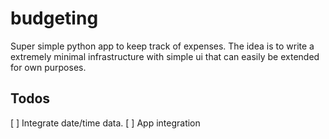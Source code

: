 # budgeting

Super simple python app to keep track of expenses.
The idea is to write a extremely minimal infrastructure with simple ui that can easily be extended for own purposes.


## Todos
[ ] Integrate date/time data.
[ ] App integration
